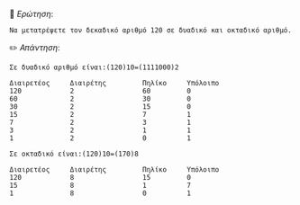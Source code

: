 📌 *Ερώτηση*:  
 
`Να μετατρέψετε τον δεκαδικό αριθμό 120 σε δυαδικό και οκταδικό αριθμό.`
 
✏️ *Απάντηση*: 
 
```
Σε δυαδικό αριθμό είναι:(120)10=(1111000)2

Διαιρετέος     Διαιρέτης         Πηλίκο     Υπόλοιπο
120            2                 60         0
60             2                 30         0
30             2                 15         0
15             2                 7          1
7              2                 3          1
3              2                 1          1
1              2                 0          1

Σε οκταδικό είναι:(120)10=(170)8

Διαιρετέος     Διαιρέτης         Πηλίκο     Υπόλοιπο
120            8                 15         0
15             8                 1          7
1              8                 0          1

```
